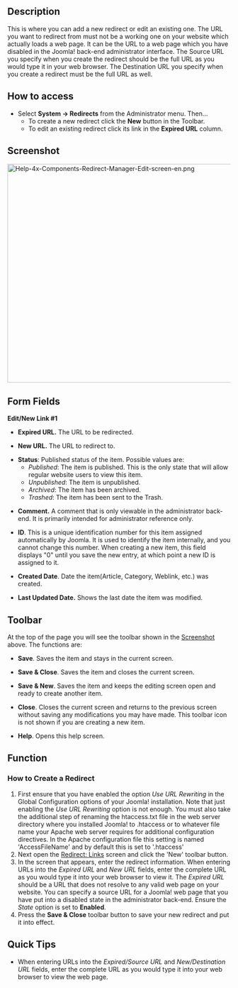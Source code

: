 <!-- Filename: Help4.x:Redirects:_New_or_Edit / Display title: Redirects: New or Edit -->

## Description

This is where you can add a new redirect or edit an existing one. The
URL you want to redirect from must not be a working one on your website
which actually loads a web page. It can be the URL to a web page which
you have disabled in the Joomla! back-end administrator interface. The
Source URL you specify when you create the redirect should be the full
URL as you would type it in your web browser. The Destination URL you
specify when you create a redirect must be the full URL as well.

## How to access

- Select **System **→** Redirects** from the Administrator menu. Then...
  - To create a new redirect click the **New** button in the Toolbar.
  - To edit an existing redirect click its link in the **Expired URL**
    column.

## Screenshot

<img
src="https://docs.joomla.org/images/6/64/Help-4x-Components-Redirect-Manager-Edit-screen-en.png"
decoding="async" data-file-width="800" data-file-height="493"
width="800" height="493"
alt="Help-4x-Components-Redirect-Manager-Edit-screen-en.png" />

## Form Fields

**Edit/New Link \#1**

- **Expired URL.** The URL to be redirected.

<!-- -->

- **New URL.** The URL to redirect to.

<!-- -->

- **Status**: Published status of the item. Possible values are:
  - *Published*: The item is published. This is the only state that will
    allow regular website users to view this item.
  - *Unpublished*: The item is unpublished.
  - *Archived*: The item has been archived.
  - *Trashed*: The item has been sent to the Trash.

<!-- -->

- **Comment.** A comment that is only viewable in the administrator
  back-end. It is primarily intended for administrator reference only.

<!-- -->

- **ID**. This is a unique identification number for this item assigned
  automatically by Joomla. It is used to identify the item internally,
  and you cannot change this number. When creating a new item, this
  field displays "0" until you save the new entry, at which point a new
  ID is assigned to it.

<!-- -->

- **Created Date**. Date the item(Article, Category, Weblink, etc.) was
  created.

<!-- -->

- **Last Updated Date.** Shows the last date the item was modified.

## Toolbar

At the top of the page you will see the toolbar shown in the
[Screenshot](#Screenshot) above. The functions are:

- **Save**. Saves the item and stays in the current screen.

<!-- -->

- **Save & Close**. Saves the item and closes the current screen.

<!-- -->

- **Save & New**. Saves the item and keeps the editing screen open and
  ready to create another item.

<!-- -->

- **Close**. Closes the current screen and returns to the previous
  screen without saving any modifications you may have made. This
  toolbar icon is not shown if you are creating a new item.

<!-- -->

- **Help**. Opens this help screen.

## Function

### How to Create a Redirect

1.  First ensure that you have enabled the option *Use URL Rewriting* in
    the Global Configuration options of your Joomla! installation. Note
    that just enabling the *Use URL Rewriting* option is not enough. You
    must also take the additional step of renaming the htaccess.txt file
    in the web server directory where you installed Joomla! to .htaccess
    or to whatever file name your Apache web server requires for
    additional configuration directives. In the Apache configuration
    file this setting is named 'AccessFileName' and by default this is
    set to '.htaccess'
2.  Next open the
    <a href="https://docs.joomla.org/Help4.x:Components_Redirect_Manager/en"
    class="mw-redirect"
    title="Help4.x:Components Redirect Manager/en">Redirect: Links</a>
    screen and click the 'New' toolbar button.
3.  In the screen that appears, enter the redirect information. When
    entering URLs into the *Expired URL* and *New URL* fields, enter the
    complete URL as you would type it into your web browser to view it.
    The *Expired URL* should be a URL that does not resolve to any valid
    web page on your website. You can specify a source URL for a Joomla!
    web page that you have put into a disabled state in the
    administrator back-end. Ensure the *State* option is set to
    **Enabled**.
4.  Press the **Save & Close** toolbar button to save your new redirect
    and put it into effect.

## Quick Tips

- When entering URLs into the *Expired/Source URL* and *New/Destination
  URL* fields, enter the complete URL as you would type it into your web
  browser to view the web page.
